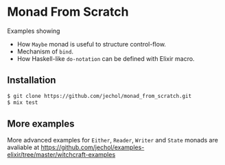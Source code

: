 # Monad From Scratch

Examples showing

- How `Maybe` monad is useful to structure control-flow.
- Mechanism of `bind`.
- How Haskell-like `do-notation` can be defined with Elixir macro.

## Installation

```bash
$ git clone https://github.com/jechol/monad_from_scratch.git
$ mix test
```

## More examples

More advanced examples for `Either`, `Reader`, `Writer` and `State` monads are avaliable at https://github.com/jechol/examples-elixir/tree/master/witchcraft-examples
